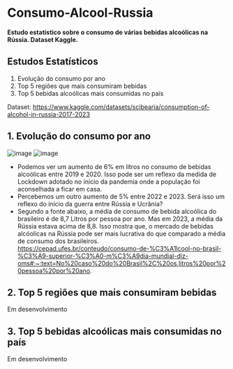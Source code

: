 # Consumo-Alcool-Russia

<b>Estudo estatístico sobre o consumo de várias bebidas alcoólicas na Rússia. Dataset Kaggle.</b>
<br>
## Estudos Estatísticos
1. Evolução do consumo por ano
2. Top 5 regiões que mais consumiram bebidas
3. Top 5 bebidas alcoólicas mais consumidas no país

Dataset: https://www.kaggle.com/datasets/scibearia/consumption-of-alcohol-in-russia-2017-2023
<br>

## 1. Evolução do consumo por ano
![image](https://github.com/user-attachments/assets/a7847ddf-e7b4-48a2-9538-7b4bc3c2ec70)
![image](https://github.com/user-attachments/assets/3ec66197-2b64-497b-986c-624ff4264758)

- Podemos ver um aumento de 6% em litros no consumo de bebidas alcoólicas entre 2019 e 2020. Isso pode ser um reflexo da medida de Lockdown adotado no inicio da pandemia onde a população foi aconselhada a ficar em casa.
- Percebemos um outro aumento de 5% entre 2022 e 2023. Será isso um reflexo do início da guerra entre Rússia e Ucrânia?
- Segundo a fonte abaixo, a média de consumo de bebida alcoólica do brasileiro é de 8,7 Litros por pessoa por ano. Mas em 2023, a média da Rússia estava acima de 8,8. Isso mostra que, o mercado de bebidas alcóolicas na Rússia pode ser mais lucrativa do que comparado a média de consumo dos brasileiros. 
<br>https://cepad.ufes.br/conteudo/consumo-de-%C3%A1lcool-no-brasil-%C3%A9-superior-%C3%A0-m%C3%A9dia-mundial-diz-oms#:~:text=No%20caso%20do%20Brasil%2C%20os,litros%20por%20pessoa%20por%20ano.

## 2. Top 5 regiões que mais consumiram bebidas
Em desenvolvimento<br>
  
## 3. Top 5 bebidas alcoólicas mais consumidas no país
Em desenvolvimento<br>
